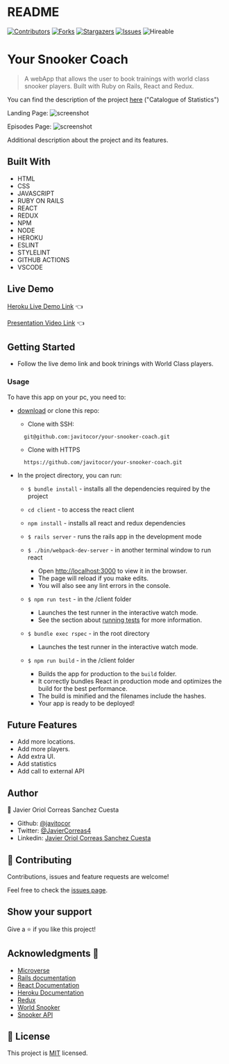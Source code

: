 # README
<!--
This README would normally document whatever steps are necessary to get the
application up and running.

Things you may want to c<!--
*** Thanks for checking out this README Template. If you have a suggestion that would
*** make this better, please fork the repo and create a pull request or simply open
*** an issue with the tag "enhancement".
*** Thanks again! Now go create something AMAZING! :D
-->

<!-- PROJECT SHIELDS -->
<!--
*** I'm using markdown "reference style" links for readability.
*** Reference links are enclosed in brackets [ ] instead of parentheses ( ).
*** See the bottom of this document for the declaration of the reference variables
*** for contributors-url, forks-url, etc. This is an optional, concise syntax you may use.
*** https://www.markdownguide.org/basic-syntax/#reference-style-links
-->
[![Contributors][contributors-shield]][contributors-url] 
[![Forks][forks-shield]][forks-url] 
[![Stargazers][stars-shield]][stars-url] 
[![Issues][issues-shield]][issues-url] 
![Hireable](https://cdn.rawgit.com/hiendv/hireable/master/styles/default/yes.svg) 

# Your Snooker Coach

>  A webApp that allows the user to book trainings with world class snooker players. Built with Ruby on Rails, React and Redux.

You can find the description of the project [here](https://www.notion.so/Final-Capstone-Project-Book-an-Appointment-41ded2ee99ff4fe4becf91acb332ca26) ("Catalogue of Statistics")


Landing Page:
![screenshot](./src/assets/screenshot.png)

Episodes Page: 
![screenshot](./src/assets/screenshot1.png)

Additional description about the project and its features.

## Built With

- HTML 
- CSS
- JAVASCRIPT
- RUBY ON RAILS
- REACT
- REDUX
- NPM
- NODE
- HEROKU
- ESLINT
- STYLELINT
- GITHUB ACTIONS
- VSCODE

## Live Demo

[Heroku Live Demo Link]() :point_left:

[Presentation Video Link]() :point_left:

## Getting Started
- Follow the live demo link and book trinings with World Class players.

### Usage
To have this app on your pc, you need to:
* [download](https://github.com/javitocor/your-snooker-coach/archive/development.zip) or clone this repo:
  - Clone with SSH:
  ```
    git@github.com:javitocor/your-snooker-coach.git
  ```
  - Clone with HTTPS
  ```
    https://github.com/javitocor/your-snooker-coach.git
  ```

* In the project directory, you can run:

  - `$ bundle install` - installs all the dependencies required by the project
  - `cd client` - to access the react client
  - `npm install` - installs all react and redux dependencies

  - `$ rails server` - runs the rails app in the development mode
  - `$ ./bin/webpack-dev-server` - in another terminal window to run react
    - Open [http://localhost:3000](http://localhost:3000) to view it in the browser.
    - The page will reload if you make edits.
    - You will also see any lint errors in the console.

  - `$ npm run test` - in the /client folder
    - Launches the test runner in the interactive watch mode.
    - See the section about [running tests](https://facebook.github.io/create-react-app/docs/running-tests) for more information.
  - `$ bundle exec rspec` - in the root directory
    - Launches the test runner in the interactive watch mode.

  - `$ npm run build` - in the /client folder
    - Builds the app for production to the `build` folder.
    - It correctly bundles React in production mode and optimizes the build for the best performance.
    - The build is minified and the filenames include the hashes.
    - Your app is ready to be deployed!

## Future Features
- Add more locations.
- Add more players.
- Add extra UI.
- Add statistics
- Add call to external API

## Author

👤 Javier Oriol Correas Sanchez Cuesta 
- Github: [@javitocor](https://github.com/javitocor) 
- Twitter: [@JavierCorreas4](https://twitter.com/JavierCorreas4) 
- Linkedin: [Javier Oriol Correas Sanchez Cuesta](https://www.linkedin.com/in/javier-correas-sanchez-cuesta-15289482/) 

## 🤝 Contributing

Contributions, issues and feature requests are welcome!

Feel free to check the [issues page](https://github.com/javitocor/your-snooker-coach/issues).

## Show your support

Give a ⭐️ if you like this project!

## Acknowledgments 🚀

- [Microverse](https://www.microverse.org/)
- [Rails documentation](https://guides.rubyonrails.org/)
- [React Documentation](https://reactjs.org/docs/getting-started.html)
- [Heroku Documentation](https://devcenter.heroku.com/)
- [Redux](https://redux.js.org/)
- [World Snooker](https://wst.tv/)
- [Snooker API](http://api.snooker.org/)

## 📝 License

This project is [MIT](lic.url) licensed.

<!-- MARKDOWN LINKS & IMAGES -->
<!-- https://www.markdownguide.org/basic-syntax/#reference-style-links -->
[contributors-shield]: https://img.shields.io/github/contributors/javitocor/your-snooker-coach.svg?style=flat-square
[contributors-url]: https://github.com/javitocor/your-snooker-coach/graphs/contributors
[forks-shield]: https://img.shields.io/github/forks/javitocor/your-snooker-coach.svg?style=flat-square
[forks-url]: https://github.com/javitocor/your-snooker-coach/network/members
[stars-shield]: https://img.shields.io/github/stars/javitocor/your-snooker-coach.svg?style=flat-square
[stars-url]: https://github.com/javitocor/your-snooker-coach/stargazers
[issues-shield]: https://img.shields.io/github/issues/javitocor/your-snooker-coach.svg?style=flat-square
[issues-url]: https://github.com/javitocor/your-snooker-coach/issuesover:

